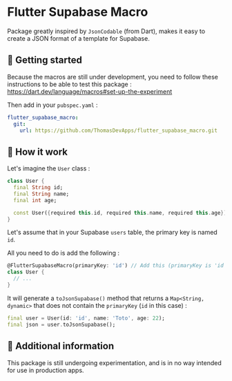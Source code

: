 <!--
This README describes the package. If you publish this package to pub.dev,
this README's contents appear on the landing page for your package.

For information about how to write a good package README, see the guide for
[writing package pages](https://dart.dev/tools/pub/writing-package-pages).

For general information about developing packages, see the Dart guide for
[creating packages](https://dart.dev/guides/libraries/create-packages)
and the Flutter guide for
[developing packages and plugins](https://flutter.dev/to/develop-packages).
-->
# Flutter Supabase Macro

Package greatly inspired by `JsonCodable` (from Dart), makes it easy to create a JSON format of a template for Supabase.

## 🚀 Getting started

Because the macros are still under development, you need to follow these instructions to be able to test this package : https://dart.dev/language/macros#set-up-the-experiment

Then add in your `pubspec.yaml` : 

```yaml
flutter_supabase_macro:
  git:
    url: https://github.com/ThomasDevApps/flutter_supabase_macro.git
```

## 🔎 How it work
Let's imagine the `User` class :

```dart
class User {
  final String id;
  final String name;
  final int age;

  const User({required this.id, required this.name, required this.age});
}
```
Let's assume that in your Supabase `users` table, the primary key is named `id`.

All you need to do is add the following : 

```dart
@FlutterSupabaseMacro(primaryKey: 'id') // Add this (primaryKey is 'id' by default)
class User {
  // ...
}
```
It will generate a `toJsonSupabase()` method that returns a 
`Map<String, dynamic>` that does not contain the `primaryKey` 
(`id` in this case) : 

```dart
final user = User(id: 'id', name: 'Toto', age: 22);
final json = user.toJsonSupabase(); 
```

## 📖 Additional information

This package is still undergoing experimentation, and is in no way intended for use in production apps.
